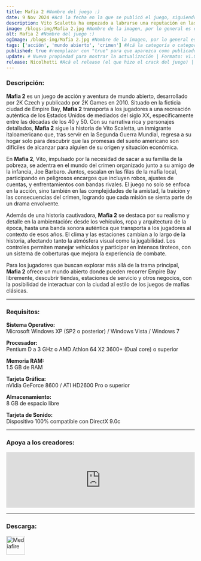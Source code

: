 ```yaml
---
title: Mafia 2 #Nombre del juego :)
date: 9 Nov 2024 #Acá la fecha en la que se publicó el juego, siguiendo este formato: Dia "30", Mes "Oct", Año "2024" = como debe quedar: 30 Oct 2024
description: Vito Scaletta ha empezado a labrarse una reputación en las calles de Empire Bay como alguien en quien se puede confiar para hacer un trabajo. Junto a su compinche Joe, está trabajando para abrirse un hueco en la Mafia, ascendiendo en el escalafón de la familia con crímenes de mayor calado, estatus y consecuencias… la vida como mafioso no es tan intocable como parece. #Acá una mini descripción del juego
image: /blogs-img/Mafia 2.jpg #Nombre de la imagen, por lo general es exactamente el mismo nombre que el juego excluyendo lo ":" (Dos puntos)
alt: Mafia 2 #Nombre del juego :)
ogImage: /blogs-img/Mafia 2.jpg #Nombre de la imagen, por lo general es exactamente el mismo nombre que el juego excluyendo lo ":" (Dos puntos)
tags: ['acción', 'mundo abierto', 'crimen'] #Acá la categoría o categorías del juego, si es más de una se coloca en este formato: ['categoría1', 'categoría2']
published: true #reemplazar con "true" para que aparezca como publicado
update: # Nueva propiedad para mostrar la actualización | Formato: v1.0.0
release: Nicolhetti #Acá el release (el que hizo el crack del juego) | Formato: Nicolhetti
---
```


<!--En VSCode seleccionando una palabra, por ejemplo: "Mafia 2" y apretando Ctrl+F2 se seleccionan todas las palabras iguales-->

### Descripción:
**Mafia 2** es un juego de acción y aventura de mundo abierto, desarrollado por 2K Czech y publicado por 2K Games en 2010. Situado en la ficticia ciudad de Empire Bay, **Mafia 2** transporta a los jugadores a una recreación auténtica de los Estados Unidos de mediados del siglo XX, específicamente entre las décadas de los 40 y 50. Con su narrativa rica y personajes detallados, **Mafia 2** sigue la historia de Vito Scaletta, un inmigrante italoamericano que, tras servir en la Segunda Guerra Mundial, regresa a su hogar solo para descubrir que las promesas del sueño americano son difíciles de alcanzar para alguien de su origen y situación económica.

En **Mafia 2**, Vito, impulsado por la necesidad de sacar a su familia de la pobreza, se adentra en el mundo del crimen organizado junto a su amigo de la infancia, Joe Barbaro. Juntos, escalan en las filas de la mafia local, participando en peligrosos encargos que incluyen robos, ajustes de cuentas, y enfrentamientos con bandas rivales. El juego no solo se enfoca en la acción, sino también en las complejidades de la amistad, la traición y las consecuencias del crimen, logrando que cada misión se sienta parte de un drama envolvente.

Además de una historia cautivadora, **Mafia 2** se destaca por su realismo y detalle en la ambientación: desde los vehículos, ropa y arquitectura de la época, hasta una banda sonora auténtica que transporta a los jugadores al contexto de esos años. El clima y las estaciones cambian a lo largo de la historia, afectando tanto la atmósfera visual como la jugabilidad. Los controles permiten manejar vehículos y participar en intensos tiroteos, con un sistema de coberturas que mejora la experiencia de combate. 

Para los jugadores que buscan explorar más allá de la trama principal, **Mafia 2** ofrece un mundo abierto donde pueden recorrer Empire Bay libremente, descubrir tiendas, estaciones de servicio y otros negocios, con la posibilidad de interactuar con la ciudad al estilo de los juegos de mafias clásicas.
<!--Prompt para Chat-GPT: Hazme una descripción para el juego "Mafia 2" y cada que menciones "Mafia 2" ponlo en negrita -->

---

### Requisitos:
**Sistema Operativo:**  
Microsoft Windows XP (SP2 o posterior) / Windows Vista / Windows 7

**Procesador:**  
Pentium D a 3 GHz o AMD Athlon 64 X2 3600+ (Dual core) o superior

**Memoria RAM:**  
1.5 GB de RAM

**Tarjeta Gráfica:**  
nVidia GeForce 8600 / ATI HD2600 Pro o superior

**Almacenamiento:**  
8 GB de espacio libre

**Tarjeta de Sonido:**  
Dispositivo 100% compatible con DirectX 9.0c

<!--Si falta o sobra un requisito se quita o se agrega manteniendo el mismo formato-->

---

### Apoya a los creadores:
<iframe src="https://store.steampowered.com/widget/50130/" frameborder="0" style="background-color: transparent; width: 100% !important; aspect-ratio: 646 / 190;"></iframe>

<!--Reemplazar los numeros (AppID) del juego (en este caso 2668510) por el numero (AppID) correspondiente con el juego a publicar-->
<!--El AppID se encuentra en la URL del Juego en Steam-->

---

### Descarga:

[<img src="https://gist.github.com/cxmeel/0dbc95191f239b631c3874f4ccf114e2/raw/download.svg" alt="Mediafire" height="50" />](https://www.mediafire.com/file/tr4jd9v91izdga8/Mafia_II.zip/file)

<!-- # se debe reemplazar por el link de descarga-->

<!--NOMBRE-DEL-SERVICIO se debe reemplazar por el servicio donde está subido el juego-->